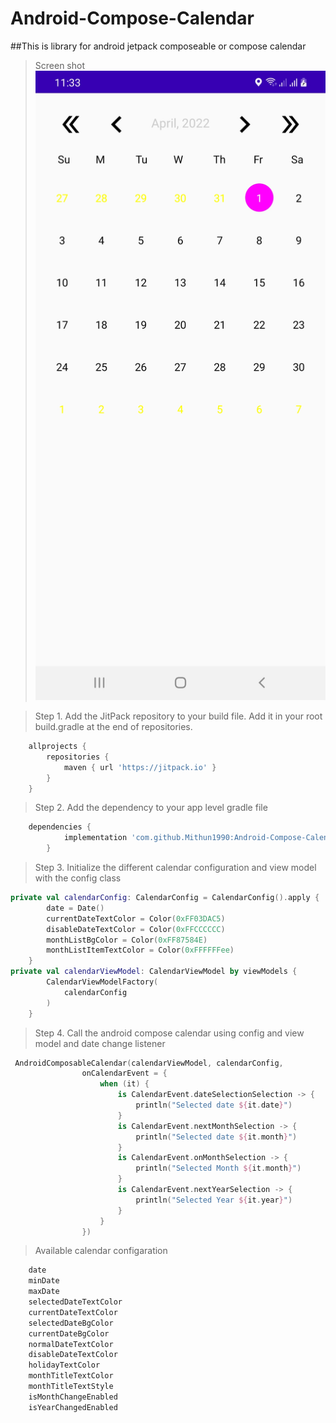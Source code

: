 # Android-Compose-Calendar
##This is library for android jetpack composeable or compose calendar
>Screen shot
![alt text](https://github.com/Mithun1990/Android-Compose-Calendar/blob/master/Screenshot_20220208-233329_AndroidComposeCalendar.jpg)

>Step 1. Add the JitPack repository to your build file. Add it in your root build.gradle at the end of repositories.
```gradle
	allprojects {
		repositories {
			maven { url 'https://jitpack.io' }
		}
	}
```
>Step 2. Add the dependency to your app level gradle file
```gradle
	dependencies {
	        implementation 'com.github.Mithun1990:Android-Compose-Calendar:1.0.0'
		}
```
>Step 3. Initialize the different calendar configuration and view model with the config class
```kotlin
private val calendarConfig: CalendarConfig = CalendarConfig().apply {
        date = Date()
       	currentDateTextColor = Color(0xFF03DAC5)
        disableDateTextColor = Color(0xFFCCCCCC)
        monthListBgColor = Color(0xFF87584E)
        monthListItemTextColor = Color(0xFFFFFFee)
    }
private val calendarViewModel: CalendarViewModel by viewModels {
        CalendarViewModelFactory(
            calendarConfig
        )
    }
 ```
>Step 4. Call the android compose calendar using config and view model and date change listener 
```kotlin
 AndroidComposableCalendar(calendarViewModel, calendarConfig,
                onCalendarEvent = {
                    when (it) {
                        is CalendarEvent.dateSelectionSelection -> {
                            println("Selected date ${it.date}")
                        }
                        is CalendarEvent.nextMonthSelection -> {
                            println("Selected date ${it.month}")
                        }
                        is CalendarEvent.onMonthSelection -> {
                            println("Selected Month ${it.month}")
                        }
                        is CalendarEvent.nextYearSelection -> {
                            println("Selected Year ${it.year}")
                        }
                    }
                })
```
>Available calendar configaration
```kotlin
    date
    minDate
    maxDate
    selectedDateTextColor 
    currentDateTextColor
    selectedDateBgColor 
    currentDateBgColor 
    normalDateTextColor 
    disableDateTextColor 
    holidayTextColor
    monthTitleTextColor
    monthTitleTextStyle 
    isMonthChangeEnabled 
    isYearChangedEnabled
 ```
